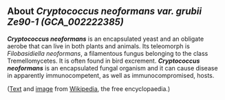 About *Cryptococcus neoformans var. grubii Ze90-1 (GCA\_002222385)* 
-------------------------------------------------------------------



***Cryptococcus neoformans*** is an encapsulated yeast and an obligate
aerobe that can live in both plants and animals. Its teleomorph is
*Filobasidiella neoformans*, a filamentous fungus belonging to the class
Tremellomycetes. It is often found in bird excrement. ***Cryptococcus
neoformans*** is an encapsulated fungal organism and it can cause
disease in apparently immunocompetent, as well as immunocompromised,
hosts.

([Text](http://en.wikipedia.org/wiki/Cryptococcus_neoformans) and
[image](https://commons.wikimedia.org/wiki/File:Cryptococcus_neoformans_using_a_light_India_ink_staining_preparation_PHIL_3771_lores.jpg)
from [Wikipedia](http://en.wikipedia.org/), the free encyclopaedia.)

